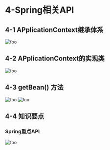 # 4-Spring相关API

## 4-1 APplicationContext继承体系

  <img :src="$withBase('/ssm/spring/13.png')" alt="foo">

## 4-2 APplicationContext的实现类

  <img :src="$withBase('/ssm/spring/13-1.png')" alt="foo">

## 4-3 getBean() 方法

  <img :src="$withBase('/ssm/spring/14-1.png')" alt="foo">
  <img :src="$withBase('/ssm/spring/14.png')" alt="foo">

## 4-4 知识要点

### Spring重点API

  <img :src="$withBase('/ssm/spring/14-2.png')" alt="foo">
